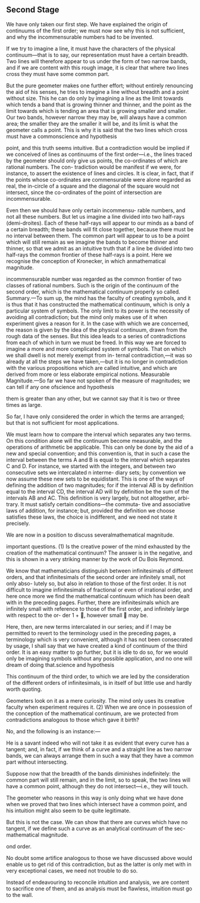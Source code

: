 ## Second Stage

We have only taken our first step. We have explained the origin of continuums of the first order;
we must now see why this is not sufficient, and why the
incommensurable numbers had to be invented.

If we try to imagine a line, it must have the characters of the physical continuum—that is to say, our representation must have a certain breadth. Two lines will therefore appear to us under the form of two narrow bands, and if we are content with this rough image, it is clear that
where two lines cross they must have some common part.

But the pure geometer makes one further effort; without entirely renouncing the aid of his senses, he tries to imagine a line without breadth and a point without size. This
he can do only by imagining a line as the limit towards
which tends a band that is growing thinner and thinner,
and the point as the limit towards which is tending an
area that is growing smaller and smaller. Our two bands,
however narrow they may be, will always have a common
area; the smaller they are the smaller it will be, and its
limit is what the geometer calls a point. This is why it is
said that the two lines which cross must have a commonscience and hypothesis

point, and this truth seems intuitive.
But a contradiction would be implied if we conceived
of lines as continuums of the first order—i.e., the lines
traced by the geometer should only give us points, the
co-ordinates of which are rational numbers. The con-
tradiction would be manifest if we were, for instance, to
assert the existence of lines and circles. It is clear, in fact,
that if the points whose co-ordinates are commensurable
were alone regarded as real, the in-circle of a square and
the diagonal of the square would not intersect, since the
co-ordinates of the point of intersection are incommensurable.

Even then we should have only certain incommensu-
rable numbers, and not all these numbers.
But let us imagine a line divided into two half-rays
(demi-droites). Each of these half-rays will appear to
our minds as a band of a certain breadth; these bands
will fit close together, because there must be no interval
between them. The common part will appear to us to be
a point which will still remain as we imagine the bands
to become thinner and thinner, so that we admit as an
intuitive truth that if a line be divided into two half-rays
the common frontier of these half-rays is a point. Here
we recognise the conception of Kronecker, in which anmathematical magnitude.

incommensurable number was regarded as the common
frontier of two classes of rational numbers. Such is the
origin of the continuum of the second order, which is the
mathematical continuum properly so called.
Summary.—To sum up, the mind has the faculty of
creating symbols, and it is thus that it has constructed
the mathematical continuum, which is only a particular
system of symbols. The only limit to its power is the
necessity of avoiding all contradiction; but the mind only
makes use of it when experiment gives a reason for it.
In the case with which we are concerned, the reason
is given by the idea of the physical continuum, drawn
from the rough data of the senses. But this idea leads
to a series of contradictions from each of which in turn
we must be freed. In this way we are forced to imagine
a more and more complicated system of symbols. That
on which we shall dwell is not merely exempt from in-
ternal contradiction,—it was so already at all the steps
we have taken,—but it is no longer in contradiction with
the various propositions which are called intuitive, and
which are derived from more or less elaborate empirical
notions.
Measurable Magnitude.—So far we have not spoken
of the measure of magnitudes; we can tell if any one ofscience and hypothesis

them is greater than any other, but we cannot say that
it is two or three times as large.

So far, I have only considered the order in which the terms are arranged; but that is not sufficient for most applications. 

We must learn how to compare the interval which separates any two terms. On this condition alone
will the continuum become measurable, and the operations of arithmetic be applicable. This can only be done by the aid of a new and special convention; and this convention is, that in such a case the interval between the terms A and B is equal to the interval which separates
C and D. For instance, we started with the integers, and
between two consecutive sets we intercalated n interme-
diary sets; by convention we now assume these new sets
to be equidistant. This is one of the ways of defining the
addition of two magnitudes; for if the interval AB is by
definition equal to the interval CD, the interval AD will
by definition be the sum of the intervals AB and AC.
This definition is very largely, but not altogether, arbi-
trary. It must satisfy certain conditions—the commuta-
tive and associative laws of addition, for instance; but,
provided the definition we choose satisfies these laws, the
choice is indifferent, and we need not state it precisely.



We are now in a position to discuss severalmathematical magnitude.

important questions.
(1) Is the creative power of the mind exhausted by the
creation of the mathematical continuum? The answer
is in the negative, and this is shown in a very striking
manner by the work of Du Bois Reymond.

We know that mathematicians distinguish between infinitesimals of different orders, and that infinitesimals
of the second order are infinitely small, not only abso-
lutely so, but also in relation to those of the first order.
It is not difficult to imagine infinitesimals of fractional
or even of irrational order, and here once more we find
the mathematical continuum which has been dealt with
in the preceding pages. Further, there are infinitesimals
which are infinitely small with reference to those of the
first order, and infinitely large with respect to the or-
der 1 + , however small  may be. 

Here, then, are new terms intercalated in our series; and if I may be permitted to revert to the terminology used in the preceding pages, a terminology which is very convenient, although
it has not been consecrated by usage, I shall say that we
have created a kind of continuum of the third order.
It is an easy matter to go further, but it is idle to do
so, for we would only be imagining symbols without any
possible application, and no one will dream of doing that.science and hypothesis

This continuum of the third order, to which we are led by the consideration of the different orders of infinitesimals, is in itself of but little use and hardly worth quoting.

Geometers look on it as a mere curiosity. The mind only uses its creative faculty when experiment requires it. 
(2) When we are once in possession of the conception of the mathematical continuum, are we protected from contradictions analogous to those which gave it birth?

No, and the following is an instance:—

He is a savant indeed who will not take it as evident that every curve has a tangent; and, in fact, if we think of a curve and a straight line as two narrow bands, we can always arrange them in such a way that they have a common part without intersecting. 

Suppose now that the breadth of the bands diminishes indefinitely: the common part will still remain, and in the limit, so to speak, the two lines will have a common point, although they do not intersect—i.e., they will touch. 

The geometer who reasons in this way is only doing what we have done when we proved that two lines which intersect have a common point, and his intuition might also seem to be quite legitimate. 

But this is not the case. We can show that there are curves which have no tangent, if we
define such a curve as an analytical continuum of the sec-mathematical magnitude.

ond order. 

No doubt some artifice analogous to those we have discussed above would enable us to get rid of this
contradiction, but as the latter is only met with in very
exceptional cases, we need not trouble to do so. 

Instead of endeavouring to reconcile intuition and analysis, we are content to sacrifice one of them, and as analysis must be flawless, intuition must go to the wall.


